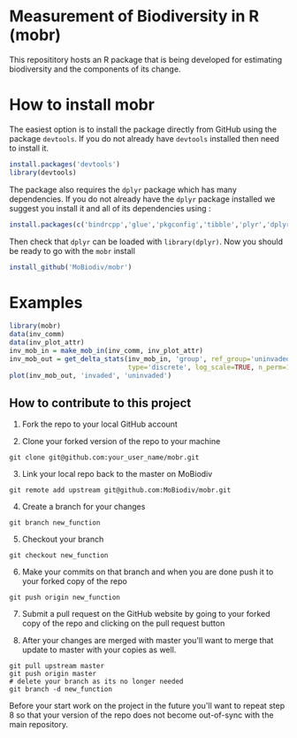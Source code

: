 # Measurement of Biodiversity in R (mobr)

This reposititory hosts an R package that is being developed for 
estimating biodiversity and the components of its change.

# How to install mobr

The easiest option is to install the package directly from GitHub using the package `devtools`. If you do not already have `devtools` installed then need to install it.

```r
install.packages('devtools')
library(devtools)
```

The package also requires the `dplyr` package which has many dependencies. If you do 
not already have the `dplyr` package installed we suggest you install it and 
all of its dependencies using :

```r
install.packages(c('bindrcpp','glue','pkgconfig','tibble','plyr','dplyr'))
```

Then check that `dplyr` can be loaded with `library(dplyr)`.
Now you should be ready to go with the `mobr` install

```r
install_github('MoBiodiv/mobr')
```

# Examples
```r
library(mobr)
data(inv_comm)
data(inv_plot_attr)
inv_mob_in = make_mob_in(inv_comm, inv_plot_attr)
inv_mob_out = get_delta_stats(inv_mob_in, 'group', ref_group='uninvaded',
                              type='discrete', log_scale=TRUE, n_perm=100)
plot(inv_mob_out, 'invaded', 'uninvaded')
```


## How to contribute to this project
1) Fork the repo to your local GitHub account

2) Clone your forked version of the repo to your machine

`git clone git@github.com:your_user_name/mobr.git`

3) Link your local repo back to the master on MoBiodiv

`git remote add upstream git@github.com:MoBiodiv/mobr.git`

4) Create a branch for your changes

`git branch new_function`

5) Checkout your branch

`git checkout new_function`

6) Make your commits on that branch and when you are done push it to your
forked copy of the repo

`git push origin new_function`

7) Submit a pull request on the GitHub website by going to your forked copy
of the repo and clicking on the pull request button 

8) After your changes are merged with master you'll want to merge that
update to master with your copies as well. 

```
git pull upstream master
git push origin master
# delete your branch as its no longer needed
git branch -d new_function
```

Before your start work on the project in the future you'll want to repeat
step 8 so that your version of the repo does not become out-of-sync
with the main repository. 
